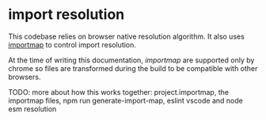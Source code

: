 # import resolution

This codebase relies on browser native resolution algorithm. It also uses [importmap](https://github.com/WICG/import-maps#import-maps) to control import resolution.

At the time of writing this documentation, _importmap_ are supported only by chrome so files are transformed during the build to be compatible with other browsers.

TODO: more about how this works together: project.importmap, the importmap files, npm run generate-import-map, eslint vscode and node esm resolution
